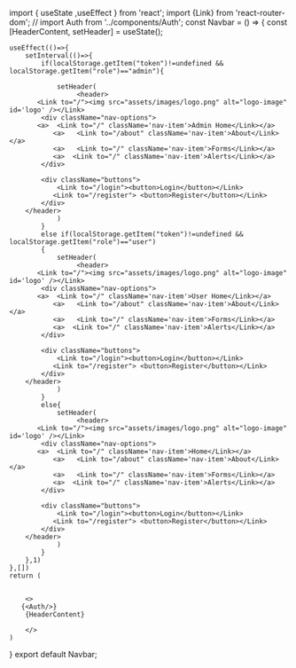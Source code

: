 import { useState  ,useEffect } from 'react';
import {Link} from 'react-router-dom';
// import Auth from '../components/Auth';
const Navbar = () => {
    const [HeaderContent, setHeader] = useState();

    useEffect(()=>{
        setInterval(()=>{
            if(localStorage.getItem("token")!=undefined &&  localStorage.getItem("role")=="admin"){

                setHeader(
                     <header>
           <Link to="/"><img src="assets/images/logo.png" alt="logo-image" id='logo' /></Link>
            <div className="nav-options">
           <a>  <Link to="/" className='nav-item'>Admin Home</Link></a>
               <a>   <Link to="/about" className='nav-item'>About</Link></a>
               <a>   <Link to="/" className='nav-item'>Forms</Link></a>
               <a>  <Link to="/" className='nav-item'>Alerts</Link></a>
            </div>

            <div className="buttons">
                <Link to="/login"><button>Login</button></Link>
               <Link to="/register"> <button>Register</button></Link>
            </div>
        </header>
                )
            }
            else if(localStorage.getItem("token")!=undefined && localStorage.getItem("role")=="user")
            {
                setHeader(
                     <header>
           <Link to="/"><img src="assets/images/logo.png" alt="logo-image" id='logo' /></Link>
            <div className="nav-options">
           <a>  <Link to="/" className='nav-item'>User Home</Link></a>
               <a>   <Link to="/about" className='nav-item'>About</Link></a>
               <a>   <Link to="/" className='nav-item'>Forms</Link></a>
               <a>  <Link to="/" className='nav-item'>Alerts</Link></a>
            </div>

            <div className="buttons">
                <Link to="/login"><button>Login</button></Link>
               <Link to="/register"> <button>Register</button></Link>
            </div>
        </header>
                )
            }
            else{
                setHeader(
                     <header>
           <Link to="/"><img src="assets/images/logo.png" alt="logo-image" id='logo' /></Link>
            <div className="nav-options">
           <a>  <Link to="/" className='nav-item'>Home</Link></a>
               <a>   <Link to="/about" className='nav-item'>About</Link></a>
               <a>   <Link to="/" className='nav-item'>Forms</Link></a>
               <a>  <Link to="/" className='nav-item'>Alerts</Link></a>
            </div>

            <div className="buttons">
                <Link to="/login"><button>Login</button></Link>
               <Link to="/register"> <button>Register</button></Link>
            </div>
        </header>
                )
            }
        },1)
    },[])
    return (

        
        <>
       {<Auth/>}
        {HeaderContent}
    
        </>
    )
}
export default Navbar;